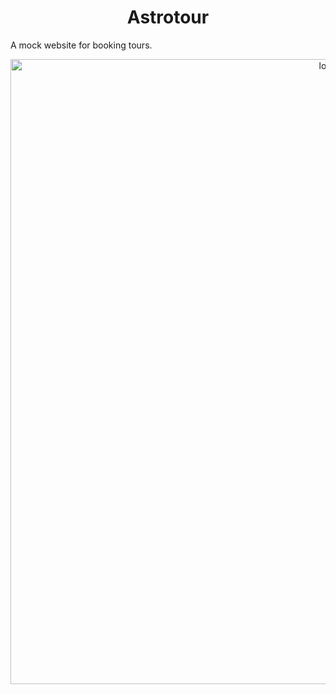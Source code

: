 <h1 align="center">Astrotour</h1>
A mock website for booking tours.

[<p align="center"><img alt="logo" width="1000px" src="screenshot.png" /></p>](https://astrotour.netlify.app/)
